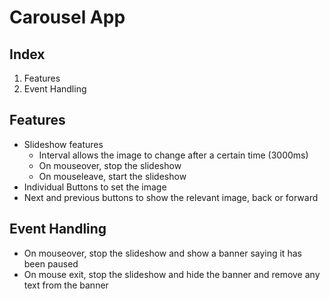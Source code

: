# Carousel App
## Index
1. Features 
2. Event Handling

## Features
- Slideshow features
  - Interval allows the image to change after a certain time (3000ms)
  - On mouseover, stop the slideshow 
  - On mouseleave, start the slideshow 
- Individual Buttons to set the image 
- Next and previous buttons to show the relevant image, back or forward

## Event Handling
- On mouseover, stop the slideshow and show a banner saying it has been paused
- On mouse exit, stop the slideshow and hide the banner and remove any text from the banner 